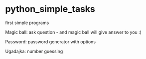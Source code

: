 # python_simple_tasks
first simple programs

Magic ball: ask question - and magic ball will give answer to you :)

Password: password generator with options

Ugadajka: number guessing 
